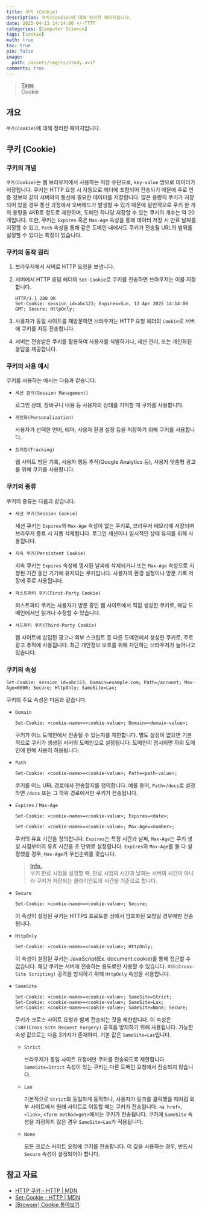 ```yaml
---
title: 쿠키 (Cookie)
description: 쿠키(Cookie)에 대해 정리한 페이지입니다.
date: 2025-04-13 14:14:00 +/-TTTT
categories: [Computer Science]
tags: [cookie]
math: true
toc: true
pin: false
image:
  path: /assets/img/cs/study.avif
comments: true
---
```


<blockquote class="prompt-info"><p><strong><u>Tags</u></strong><br>
Cookie</p></blockquote>

## 개요

`쿠키(Cookie)`에 대해 정리한 페이지입니다.

## 쿠키 (Cookie)

### 쿠키의 개념

`쿠키(Cookie)`는 웹 브라우저에서 사용하는 저장 수단으로, `key-value` 쌍으로 데이터가 저장됩니다. 쿠키는 HTTP 요청 시 자동으로 헤더에 포함되어 전송되기 때문에 주로 인증 정보와 같이 서버와의 통신에 필요한 데이터를 저장합니다. 많은 용량의 쿠키가 저장되어 있을 경우 통신 과정에서 오버헤드가 발생할 수 있기 때문에 일반적으로 쿠키 한 개의 용량을 4KB로 정도로 제한하며, 도메인 하나당 저장할 수 있는 쿠키의 개수는 약 20개입니다. 또한, 쿠키는 `Expires` 혹은 `Max-Age` 속성을 통해 데이터 저장 시 만료 날짜를 지정할 수 있고, `Path` 속성을 통해 같은 도메인 내에서도 쿠키가 전송될 URL의 범위를 설정할 수 있다는 특징이 있습니다.

### 쿠키의 동작 원리

1. 브라우저에서 서버로 HTTP 요청을 보냅니다.
2. 서버에서 HTTP 응답 헤더의 `Set-Cookie`로 쿠키를 전송하면 브라우저는 이를 저장합니다.

   ```http
   HTTP/1.1 200 OK
   Set-Cookie: session_id=abc123; Expires=Sun, 13 Apr 2025 14:14:00 GMT; Secure; HttpOnly;
   ```

3. 사용자가 동일 사이트를 재방문하면 브라우저는 HTTP 요청 헤더의 `Cookie`로 서버에 쿠키를 자동 전송합니다.
4. 서버는 전송받은 쿠키를 활용하여 사용자를 식별하거나, 세션 관리, 또는 개인화된 응답을 제공합니다.

### 쿠키의 사용 예시

쿠키를 사용하는 예시는 다음과 같습니다.

- `세션 관리(Session Management)`

  로그인 상태, 장바구니 내용 등 사용자의 상태를 기억할 때 쿠키를 사용합니다.

- `개인화(Personalization)`

  사용자가 선택한 언어, 테마, 사용자 환경 설정 등을 저장하기 위해 쿠키를 사용합니다.

- `트래킹(Tracking)`

  웹 사이트 방문 기록, 사용자 행동 추적(Google Analytics 등), 사용자 맞춤형 광고를 위해 쿠키를 사용합니다.

### 쿠키의 종류

쿠키의 종류는 다음과 같습니다.

- `세션 쿠키(Session Cookie)`

  세션 쿠키는 `Expires`와 `Max-Age` 속성이 없는 쿠키로, 브라우저 메모리에 저장되며 브라우저 종료 시 자동 삭제됩니다. 로그인 세션이나 일시적인 상태 유지를 위해 사용됩니다.

- `지속 쿠키(Persistent Cookie)`

  지속 쿠키는 `Expires` 속성에 명시된 날짜에 삭제되거나 또는 `Max-Age` 속성으로 지정된 기간 동안 기기에 유지되는 쿠키입니다. 사용자의 환경 설정이나 방문 기록 저장에 주로 사용됩니다.

- `퍼스트파티 쿠키(First-Party Cookie)`

  퍼스트파티 쿠키는 사용자가 방문 중인 웹 사이트에서 직접 생성한 쿠키로, 해당 도메인에서만 읽거나 수정할 수 있습니다.

- `서드파티 쿠키(Third-Party Cookie)`

  웹 사이트에 삽입된 광고나 외부 스크립트 등 다른 도메인에서 생성한 쿠키로, 주로 광고 추적에 사용됩니다. 최근 개인정보 보호를 위해 차단하는 브라우저가 늘어나고 있습니다.

### 쿠키의 속성

```http
Set-Cookie: session_id=abc123; Domain=example.com; Path=/account; Max-Age=6000; Secure; HttpOnly; SameSite=Lax;
```

쿠키의 주요 속성은 다음과 같습니다.

- `Domain`

  ```http
  Set-Cookie: <cookie-name>=<cookie-value>; Domain=<domain-value>;
  ```

  쿠키가 어느 도메인에서 전송될 수 있는지를 제한합니다. 별도 설정이 없으면 기본적으로 쿠키가 생성된 서버의 도메인으로 설정됩니다. 도메인이 명시되면 하위 도메인에 한해 사용이 허용됩니다.

- `Path`

  ```http
  Set-Cookie: <cookie-name>=<cookie-value>; Path=<path-value>;
  ```

  쿠키를 어느 URL 경로에서 전송할지를 정의합니다. 예를 들어, `Path=/docs`로 설정하면 `/docs` 또는 그 하위 경로에서만 쿠키가 전송됩니다.

- `Expires` / `Max-Age`

  ```http
  Set-Cookie: <cookie-name>=<cookie-value>; Expires=<date>;
  ```

  ```http
  Set-Cookie: <cookie-name>=<cookie-value>; Max-Age=<number>;
  ```

  쿠키의 유효 기간을 정의합니다. `Expires`는 특정 시간과 날짜, `Max-Age`는 쿠키 생성 시점부터의 유효 시간을 초 단위로 설정합니다. `Expires`와 `Max-Age`를 둘 다 설정했을 경우, `Max-Age`가 우선순위를 갖습니다.

  <blockquote class="prompt-info"><p><strong><u>Info.</u></strong><br>
  쿠키 만료 시점을 설정할 때, 만료 시점의 시간과 날짜는 서버의 시간이 아니라 쿠키가 저장되는 클라이언트의 시간을 기준으로 합니다.</p></blockquote>

- `Secure`

  ```http
  Set-Cookie: <cookie-name>=<cookie-value>; Secure;
  ```

  이 속성이 설정된 쿠키는 HTTPS 프로토콜 상에서 암호화된 요청일 경우에만 전송됩니다.

- `HttpOnly`

  ```http
  Set-Cookie: <cookie-name>=<cookie-value>; HttpOnly;
  ```

  이 속성이 설정된 쿠키는 JavaScript(Ex. document.cookie)를 통해 접근할 수 없습니다. 해당 쿠키는 서버에 전송하는 용도로만 사용할 수 있습니다. `XSS(Cross-Site Scripting)` 공격을 방지하기 위해 `HttpOnly` 속성을 사용합니다.

- `SameSite`

  ```http
  Set-Cookie: <cookie-name>=<cookie-value>; SameSite=Strict;
  Set-Cookie: <cookie-name>=<cookie-value>; SameSite=Lax;
  Set-Cookie: <cookie-name>=<cookie-value>; SameSite=None; Secure;
  ```

  쿠키가 크로스 사이트 요청과 함께 전송되는 것을 제한합니다. 이 속성은 `CSRF(Cross-Site Request Forgery)` 공격을 방지하기 위해 사용됩니다. 가능한 속성 값으로는 다음 3가지가 존재하며, 기본 값은 `SameSite=Lax`입니다.

  - `Strict`

    브라우저가 동일 사이트 요청에만 쿠키를 전송되도록 제한합니다. `SameSite=Strict` 속성이 있는 쿠키는 다른 도메인 요청에서 전송되지 않습니다.

  - `Lax`

    기본적으로 `Strict`와 동일하게 동작하나, 사용자가 링크를 클릭했을 때처럼 외부 사이트에서 원래 사이트로 이동할 때는 쿠키가 전송됩니다. `<a href>`, `<link>`, `<form method=get>`에서는 쿠키가 전송됩니다. 쿠키에 `SameSite` 속성을 지정하지 않은 경우 `SameSite=Lax`가 적용됩니다.

  - `None`

    모든 크로스 사이트 요청에 쿠키를 전송합니다. 이 값을 사용하는 경우, 반드시 `Secure` 속성이 설정되어야 합니다.

## 참고 자료

- <a href="https://developer.mozilla.org/ko/docs/Web/HTTP/Guides/Cookies" target="_blank">HTTP 쿠키 - HTTP | MDN</a>
- <a href="https://developer.mozilla.org/ko/docs/Web/HTTP/Reference/Headers/Set-Cookie" target="_blank">Set-Cookie - HTTP | MDN</a>
- <a href="https://beomy.github.io/tech/browser/cookie/" target="_blank">[Browser] Cookie 톺아보기</a>
